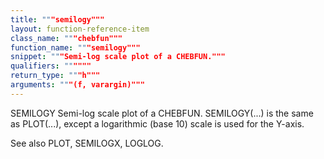 ```yaml
---
title: """semilogy"""
layout: function-reference-item
class_name: """chebfun"""
function_name: """semilogy"""
snippet: """Semi-log scale plot of a CHEBFUN."""
qualifiers: """"""
return_type: """h"""
arguments: """(f, varargin)"""
---
```


 SEMILOGY   Semi-log scale plot of a CHEBFUN.
    SEMILOGY(...) is the same as PLOT(...), except a logarithmic (base 10) scale
    is used for the Y-axis.
 
  See also PLOT, SEMILOGX, LOGLOG.
